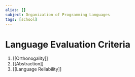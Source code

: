 ```yaml
---
alias: []
subject: Organization of Programming Languages
tags: [school]
---
```

# Language Evaluation Criteria

1. [[Orthonogality]]
2. [[Abstraction]]
3. [[Language Reliability]]